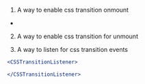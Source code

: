 1. A way to enable css transition onmount

-

2. A way to enable css transition for unmount

3. A way to listen for css transition events

```jsx
<CSSTransitionListener>

</CSSTransitionListener>
```
